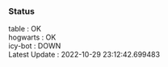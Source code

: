 ### Status


table : OK  
hogwarts : OK  
icy-bot : DOWN  
Latest Update : 2022-10-29 23:12:42.699483
